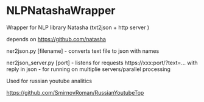 # NLPNatashaWrapper
Wrapper for NLP library Natasha (txt2json + http server )

depends on https://github.com/natasha

ner2json.py [filename] - converts text file to json with names

ner2json_server.py [port] - listens for requests https://xxx:port/?text=... with reply in json - for running on multiplie servers/parallel processing

Used for russian youtube analitics 

https://github.com/SmirnovRoman/RussianYoutubeTop






